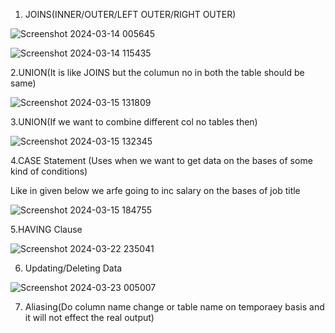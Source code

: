 1. JOINS(INNER/OUTER/LEFT OUTER/RIGHT OUTER)

![Screenshot 2024-03-14 005645](https://github.com/Nikita-15-ab/Data_Analytics/assets/126350305/8fd2e6fe-4cea-4f7f-b59e-e1c3d5cdad31)

![Screenshot 2024-03-14 115435](https://github.com/Nikita-15-ab/Data_Analytics/assets/126350305/f0087f9c-e5ca-4255-b65c-52ed436e6932)

2.UNION(It is like JOINS but the columun no in both the table should be same)

![Screenshot 2024-03-15 131809](https://github.com/Nikita-15-ab/Data_Analytics/assets/126350305/37bfa390-d741-4092-bf49-1ce38f1abcfe)

3.UNION(If we want to combine different col no tables then)

![Screenshot 2024-03-15 132345](https://github.com/Nikita-15-ab/Data_Analytics/assets/126350305/a72d8c44-7af6-4fef-ab6b-79d2a32356ed)

4.CASE Statement (Uses when we want to get data on the bases of some kind of conditions)

Like in given below we arfe going to inc salary on the bases of job title

![Screenshot 2024-03-15 184755](https://github.com/Nikita-15-ab/Data_Analytics/assets/126350305/9f9bc221-da3a-4d8a-a0dd-25e126d80eac)

5.HAVING Clause

![Screenshot 2024-03-22 235041](https://github.com/Nikita-15-ab/Data_Analytics/assets/126350305/1b1e05f9-a51f-44c3-8579-a9a0a1027fcf)

6. Updating/Deleting Data

![Screenshot 2024-03-23 005007](https://github.com/Nikita-15-ab/Data_Analytics/assets/126350305/95682c3f-28de-44b9-a2d5-94b64a6da014)

7. Aliasing(Do column name change or table name on temporaey basis and it will not effect the real output)






